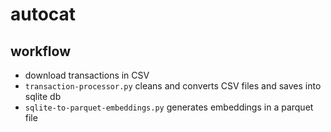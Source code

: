 # autocat

## workflow

- download transactions in CSV
- `transaction-processor.py` cleans and converts CSV files and saves into sqlite db
- `sqlite-to-parquet-embeddings.py` generates embeddings in a parquet file